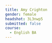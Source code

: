 ```yaml
---
title: Amy Crighton
gender: female
headshot: 3L3nwp5
submitted: false
course: 
  - English BA
---
```

